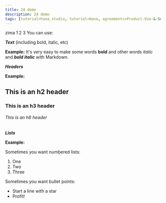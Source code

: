 ```yaml
---
title: 24 demo
description: 24 demo
tags: [tutorial>hana_studio, tutorial>Hana, agreements>Product-Use-&-Support-Terms, products>project-"Sentinel"]
---
```

zima 1 2 3
You can use:

***Text*** (including bold, italic, etc)

  **Example:** 
It's very easy to make some words **bold** and other words *italic* and ***bold italic*** with Markdown.

***Headers***

  **Example:** 
## This is an h2 header 
### This is an h3 header
###### This is an h6 header

***Lists***

  **Example:** 
  
Sometimes you want numbered lists:

1. One
2. Two 
3. Three

Sometimes you want bullet points:

* Start a line with a star
* Profit!
